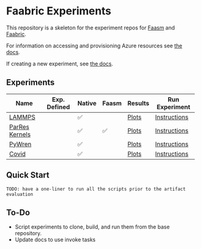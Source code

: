 # Faabric Experiments

This repository is a skeleton for the experiment repos for
[Faasm](http://github.com/faasm/faasm) and 
[Faabric](https://github.com/faasm/faabric).

For information on accessing and provisioning Azure resources see [the
docs](docs/azure.md).

If creating a new experiment, see [the docs](docs/new_experiments.md).

## Experiments

| Name | Exp. Defined | Native | Faasm | Results | Run Experiment |
| --- | --- | --- | --- | -- | -- |
| [LAMMPS](https://github.com/faasm/experiment-lammps) | | :white_check_mark: | | [Plots](https://github.com/faasm/experiment-base/blob/master/plots/README.md) | [Instructions](https://github.com/faasm/experiment-lammps/blob/master/README.md) |
| [ParRes Kernels](https://github.com/faasm/experiment-kernels) | | :white_check_mark: | :white_check_mark: | [Plots](https://github.com/faasm/experiment-base/blob/master/plots/README.md) | [Instructions](https://github.com/faasm/experiment-kernels/blob/master/README.md) |
| [PyWren](https://github.com/faasm/experiment-pywren) | | :white_check_mark: | | [Plots](https://github.com/faasm/experiment-master/blob/master/plots/README.md) | [Instructions](https://github.com/faasm/experiment-pywren/blob/master/README.md) |
| [Covid](https://github.com/faasm/experiment-covid) | | :white_check_mark: | | [Plots](https://github.com/faasm/experiment-base/blob/master/plots/README.md) | [Instructions](https://github.com/faasm/experiment-covid/blob/master/README.md) |

## Quick Start

```
TODO: have a one-liner to run all the scripts prior to the artifact evaluation
```

## To-Do

* Script experiments to clone, build, and run them from the base repository.
* Update docs to use invoke tasks
